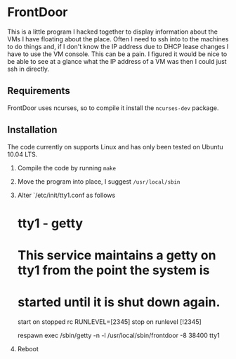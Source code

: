 FrontDoor
=========

This is a little program I hacked together to display information about the VMs I have floating about the place.
Often I need to ssh into to the machines to do things and, if I don't know the IP address due to DHCP lease changes I have to use the VM console.  This can be a pain.
I figured it would be nice to be able to see at a glance what the IP address of a VM was then I could just ssh in directly.

Requirements
------------

FrontDoor uses ncurses, so to compile it install the `ncurses-dev` package.

Installation
------------

The code currently on supports Linux and has only been tested on Ubuntu 10.04 LTS.

1. Compile the code by running `make`
2. Move the program into place, I suggest `/usr/local/sbin`
3. Alter `/etc/init/tty1.conf as follows

    # tty1 - getty
    #
    # This service maintains a getty on tty1 from the point the system is
    # started until it is shut down again.

    start on stopped rc RUNLEVEL=[2345]
    stop on runlevel [!2345]

    respawn
    exec /sbin/getty -n -l /usr/local/sbin/frontdoor -8 38400 tty1

4. Reboot
